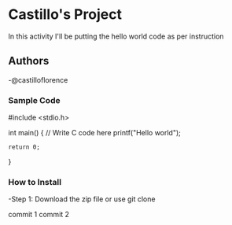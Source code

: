 # Castillo's Project
In this activity I'll be putting the hello world code as per instruction
## Authors
-@castilloflorence
### Sample Code

#include <stdio.h>

int main() {
    // Write C code here
    printf("Hello world");

    return 0;
}
### How to Install
-Step 1: Download the zip file or use git clone

commit 1
commit 2